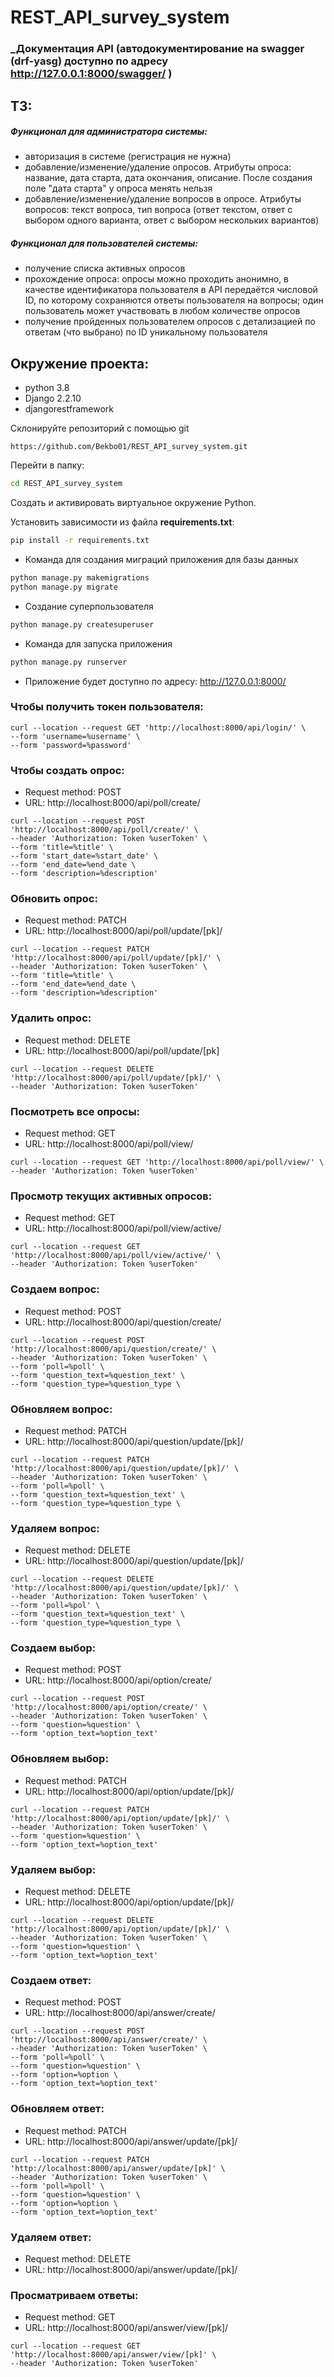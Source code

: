 # REST_API_survey_system

### _Документация API (автодокументирование на swagger (drf-yasg) доступно по адресу http://127.0.0.1:8000/swagger/ )

## ТЗ:

##### _Функционал для администратора системы:_
- авторизация в системе (регистрация не нужна)
- добавление/изменение/удаление опросов. Атрибуты опроса: название, дата старта, дата окончания, описание. После создания поле "дата старта" у опроса менять нельзя
- добавление/изменение/удаление вопросов в опросе. Атрибуты вопросов: текст вопроса, тип вопроса (ответ текстом, ответ с выбором одного варианта, ответ с выбором нескольких вариантов)

##### _Функционал для пользователей системы:_
- получение списка активных опросов
- прохождение опроса: опросы можно проходить анонимно, в качестве идентификатора пользователя в API передаётся числовой ID, по которому сохраняются ответы пользователя на вопросы; один пользователь может участвовать в любом количестве опросов
- получение пройденных пользователем опросов с детализацией по ответам (что выбрано) по ID уникальному пользователя


## Окружение проекта:
  * python 3.8
  * Django 2.2.10
  * djangorestframework

Склонируйте репозиторий с помощью git

    https://github.com/Bekbo01/REST_API_survey_system.git
Перейти в папку:
```bash
cd REST_API_survey_system
```
Создать и активировать виртуальное окружение Python.

Установить зависимости из файла **requirements.txt**:
```bash
pip install -r requirements.txt
```

* Команда для создания миграций приложения для базы данных
```bash
python manage.py makemigrations
python manage.py migrate
```
* Создание суперпользователя
```bash
python manage.py createsuperuser
```

* Команда для запуска приложения
```bash
python manage.py runserver
```
* Приложение будет доступно по адресу: http://127.0.0.1:8000/



### Чтобы получить токен пользователя: 
```
curl --location --request GET 'http://localhost:8000/api/login/' \
--form 'username=%username' \
--form 'password=%password'
```

### Чтобы создать опрос:
* Request method: POST
* URL: http://localhost:8000/api/poll/create/
```
curl --location --request POST 'http://localhost:8000/api/poll/create/' \
--header 'Authorization: Token %userToken' \
--form 'title=%title' \
--form 'start_date=%start_date' \
--form 'end_date=%end_date \
--form 'description=%description'
```

### Обновить опрос:
* Request method: PATCH
* URL: http://localhost:8000/api/poll/update/[pk]/

```
curl --location --request PATCH 'http://localhost:8000/api/poll/update/[pk]/' \
--header 'Authorization: Token %userToken' \
--form 'title=%title' \
--form 'end_date=%end_date \
--form 'description=%description'
```

### Удалить опрос:
* Request method: DELETE
* URL: http://localhost:8000/api/poll/update/[pk]
```
curl --location --request DELETE 'http://localhost:8000/api/poll/update/[pk]/' \
--header 'Authorization: Token %userToken'
```

### Посмотреть все опросы:
* Request method: GET
* URL: http://localhost:8000/api/poll/view/
```
curl --location --request GET 'http://localhost:8000/api/poll/view/' \
--header 'Authorization: Token %userToken'
```

### Просмотр текущих активных опросов:
* Request method: GET
* URL: http://localhost:8000/api/poll/view/active/
```
curl --location --request GET 'http://localhost:8000/api/poll/view/active/' \
--header 'Authorization: Token %userToken'
```

### Создаем вопрос:
* Request method: POST
* URL: http://localhost:8000/api/question/create/
```
curl --location --request POST 'http://localhost:8000/api/question/create/' \
--header 'Authorization: Token %userToken' \
--form 'poll=%poll' \
--form 'question_text=%question_text' \
--form 'question_type=%question_type \
```

### Обновляем вопрос:
* Request method: PATCH
* URL: http://localhost:8000/api/question/update/[pk]/
```
curl --location --request PATCH 'http://localhost:8000/api/question/update/[pk]/' \
--header 'Authorization: Token %userToken' \
--form 'poll=%poll' \
--form 'question_text=%question_text' \
--form 'question_type=%question_type \
```

### Удаляем вопрос:
* Request method: DELETE
* URL: http://localhost:8000/api/question/update/[pk]/
```
curl --location --request DELETE 'http://localhost:8000/api/question/update/[pk]/' \
--header 'Authorization: Token %userToken' \
--form 'poll=%pol' \
--form 'question_text=%question_text' \
--form 'question_type=%question_type \
```

### Создаем выбор:
* Request method: POST
* URL: http://localhost:8000/api/option/create/
```
curl --location --request POST 'http://localhost:8000/api/option/create/' \
--header 'Authorization: Token %userToken' \
--form 'question=%question' \
--form 'option_text=%option_text'
```

### Обновляем выбор:
* Request method: PATCH
* URL: http://localhost:8000/api/option/update/[pk]/
```
curl --location --request PATCH 'http://localhost:8000/api/option/update/[pk]/' \
--header 'Authorization: Token %userToken' \
--form 'question=%question' \
--form 'option_text=%option_text'
```

### Удаляем выбор:
* Request method: DELETE
* URL: http://localhost:8000/api/option/update/[pk]/
```
curl --location --request DELETE 'http://localhost:8000/api/option/update/[pk]/' \
--header 'Authorization: Token %userToken' \
--form 'question=%question' \
--form 'option_text=%option_text'
```

### Создаем ответ:
* Request method: POST
* URL: http://localhost:8000/api/answer/create/
```
curl --location --request POST 'http://localhost:8000/api/answer/create/' \
--header 'Authorization: Token %userToken' \
--form 'poll=%poll' \
--form 'question=%question' \
--form 'option=%option \
--form 'option_text=%option_text'
```

### Обновляем ответ:
* Request method: PATCH
* URL: http://localhost:8000/api/answer/update/[pk]/
```
curl --location --request PATCH 'http://localhost:8000/api/answer/update/[pk]' \
--header 'Authorization: Token %userToken' \
--form 'poll=%poll' \
--form 'question=%question' \
--form 'option=%option \
--form 'option_text=%option_text'
```

### Удаляем ответ:
* Request method: DELETE
* URL: http://localhost:8000/api/answer/update/[pk]/


### Просматриваем ответы:
* Request method: GET
* URL: http://localhost:8000/api/answer/view/[pk]/
```
curl --location --request GET 'http://localhost:8000/api/answer/view/[pk]' \
--header 'Authorization: Token %userToken'
```
